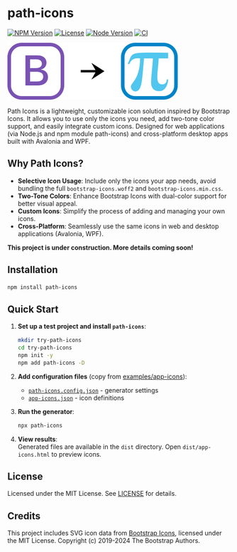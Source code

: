 # path-icons

[![NPM Version](https://img.shields.io/npm/v/path-icons.svg)](https://www.npmjs.com/package/path-icons)
[![License](https://img.shields.io/npm/l/path-icons.svg)](https://github.com/schavelev/path-icons/blob/main/LICENSE)
[![Node Version](https://img.shields.io/node/v/path-icons)](https://github.com/schavelev/path-icons#installation)
[![CI](https://github.com/schavelev/path-icons/actions/workflows/ci.yml/badge.svg)](https://github.com/schavelev/path-icons/actions)

![Path Icons Logo](logos.svg)

Path Icons is a lightweight, customizable icon solution inspired by Bootstrap Icons. It allows you to use only the icons you need, add two-tone color support, and easily integrate custom icons. Designed for web applications (via Node.js and npm module path-icons) and cross-platform desktop apps built with Avalonia and WPF.


## Why Path Icons?

- **Selective Icon Usage**: Include only the icons your app needs, avoid bundling the full `bootstrap-icons.woff2` and `bootstrap-icons.min.css`.
- **Two-Tone Colors**: Enhance Bootstrap Icons with dual-color support for better visual appeal.
- **Custom Icons**: Simplify the process of adding and managing your own icons.
- **Cross-Platform**: Seamlessly use the same icons in web and desktop applications (Avalonia, WPF).

**This project is under construction. More details coming soon!**


## Installation

```bash
npm install path-icons
```

## Quick Start  

1. **Set up a test project and install `path-icons`**:  
   ```bash
   mkdir try-path-icons
   cd try-path-icons
   npm init -y
   npm add path-icons -D
   ```

2. **Add configuration files** (copy from [examples/app-icons](examples/app-icons/)):
   - [`path-icons.config.json`](examples/app-icons/path-icons.config.json) - generator settings  
   - [`app-icons.json`](examples/app-icons/app-icons.json) - icon definitions  

3. **Run the generator**:  
   ```bash
   npx path-icons
   ```

4. **View results**:  
   Generated files are available in the `dist` directory. Open `dist/app-icons.html` to preview icons.

## License

Licensed under the MIT License. See [LICENSE](LICENSE) for details.

## Credits

This project includes SVG icon data from [Bootstrap Icons](https://github.com/twbs/icons), licensed under the MIT License. Copyright (c) 2019-2024 The Bootstrap Authors.

